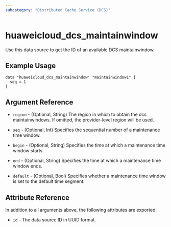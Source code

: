 ```yaml
---
subcategory: "Distributed Cache Service (DCS)"
---
```


# huaweicloud_dcs_maintainwindow

Use this data source to get the ID of an available DCS maintainwindow.

## Example Usage

```hcl
data "huaweicloud_dcs_maintainwindow" "maintainwindow1" {
  seq = 1
}
```

## Argument Reference

* `region` - (Optional, String) The region in which to obtain the dcs maintainwindows. If omitted, the provider-level
  region will be used.

* `seq` - (Optional, Int) Specifies the sequential number of a maintenance time window.

* `begin` - (Optional, String) Specifies the time at which a maintenance time window starts.

* `end` - (Optional, String) Specifies the time at which a maintenance time window ends.

* `default` - (Optional, Bool) Specifies whether a maintenance time window is set to the default time segment.

## Attribute Reference

In addition to all arguments above, the following attributes are exported:

* `id` - The data source ID in UUID format.
